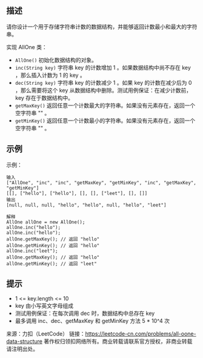 ## 描述
请你设计一个用于存储字符串计数的数据结构，并能够返回计数最小和最大的字符串。

实现 AllOne 类：

- `AllOne()` 初始化数据结构的对象。
- `inc(String key)` 字符串 key 的计数增加 1 。如果数据结构中尚不存在 key ，那么插入计数为 1 的 key 。
- `dec(String key)` 字符串 key 的计数减少 1 。如果 key 的计数在减少后为 0 ，那么需要将这个 key 从数据结构中删除。测试用例保证：在减少计数前，key 存在于数据结构中。
- `getMaxKey()` 返回任意一个计数最大的字符串。如果没有元素存在，返回一个空字符串 "" 。
- `getMinKey()` 返回任意一个计数最小的字符串。如果没有元素存在，返回一个空字符串 "" 。

## 示例
示例：
```
输入
["AllOne", "inc", "inc", "getMaxKey", "getMinKey", "inc", "getMaxKey", "getMinKey"]
[[], ["hello"], ["hello"], [], [], ["leet"], [], []]
输出
[null, null, null, "hello", "hello", null, "hello", "leet"]

解释
AllOne allOne = new AllOne();
allOne.inc("hello");
allOne.inc("hello");
allOne.getMaxKey(); // 返回 "hello"
allOne.getMinKey(); // 返回 "hello"
allOne.inc("leet");
allOne.getMaxKey(); // 返回 "hello"
allOne.getMinKey(); // 返回 "leet"
```

## 提示

- 1 <= key.length <= 10
- key 由小写英文字母组成
- 测试用例保证：在每次调用 dec 时，数据结构中总存在 key
- 最多调用 inc、dec、getMaxKey 和 getMinKey 方法 5 * 10^4 次

来源：力扣（LeetCode）
链接：https://leetcode-cn.com/problems/all-oone-data-structure
著作权归领扣网络所有。商业转载请联系官方授权，非商业转载请注明出处。